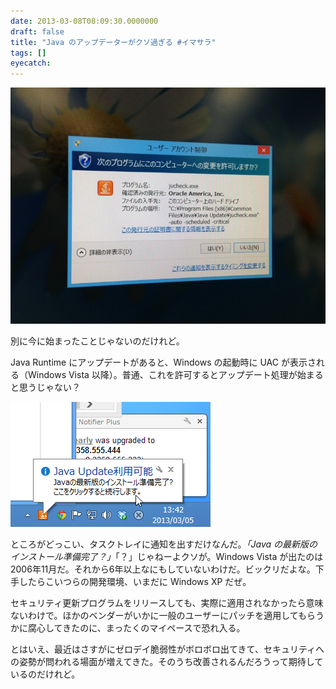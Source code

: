 ```yaml
---
date: 2013-03-08T08:09:30.0000000
draft: false
title: "Java のアップデーターがクソ過ぎる #イマサラ"
tags: []
eyecatch: 
---
```

<p><span itemscope itemtype="http://schema.org/Photograph"><img src="20130305134151.jpg" alt="f:id:daruyanagi:20130305134151j:plain" title="f:id:daruyanagi:20130305134151j:plain" class="hatena-fotolife" itemprop="image"></span></p><p>別に今に始まったことじゃないのだけれど。</p><p>Java Runtime にアップデートがあると、Windows の起動時に UAC が表示される（Windows Vista 以降）。普通、これを許可するとアップデート処理が始まると思うじゃない？</p><p><span itemscope itemtype="http://schema.org/Photograph"><img src="20130308075912.png" alt="f:id:daruyanagi:20130308075912p:plain" title="f:id:daruyanagi:20130308075912p:plain" class="hatena-fotolife" itemprop="image"></span></p><p>ところがどっこい、タスクトレイに通知を出すだけなんだ。<i>「Java の最新版のインストール準備完了？」</i>「？」じゃねーよクソが。Windows Vista が出たのは2006年11月だ。それから6年以上なにもしていないわけだ。ビックリだよな。下手したらこいつらの開発環境、いまだに Windows XP だぜ。</p><p>セキュリティ更新プログラムをリリースしても、実際に適用されなかったら意味ないわけで。ほかのベンダーがいかに一般のユーザーにパッチを適用してもらうかに腐心してきたのに、まったくのマイペースで恐れ入る。</p><p>とはいえ、最近はさすがにゼロデイ脆弱性がボロボロ出てきて、セキュリティへの姿勢が問われる場面が増えてきた。そのうち改善されるんだろうって期待しているのだけれど。</p>
